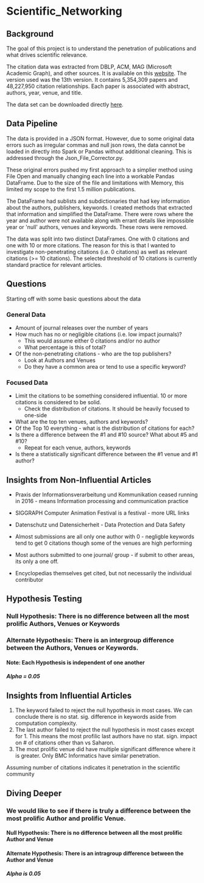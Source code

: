 # Scientific_Networking

## Background

The goal of this project is to understand the penetration of publications and what drives scientific relevance.

The citation data was extracted from DBLP, ACM, MAG (Microsoft Academic Graph), and other sources. It is available on this [website](https://www.aminer.org/citation). 
The version used was the 13th version. It contains 5,354,309 papers and 48,227,950 citation relationships. Each paper is associated with abstract, authors, year, venue, and title.

The data set can be downloaded directly [here](https://originalstatic.aminer.cn/misc/dblp.v13.7z).

## Data Pipeline

The data is provided in a JSON format. However, due to some original data errors such as irregular commas and null json rows, the data cannot be loaded in directly into Spark or Pandas without additional cleaning. This is addressed through the Json_File_Corrector.py.

These original errors pushed my first approach to a simplier method using File Open and manually changing each line into a workable Pandas DataFrame. Due to the size of the file and limitations with Memory, this limited my scope to the first 1.5 million publications. 

The DataFrame had sublists and subdictionaries that had key information about the authors, publishers, keywords. I created methods that extracted that information and simplified the DataFrame. There were rows where the year and author were not available along with errant details like impossible year or 'null' authors, venues and keywords. These rows were removed.

The data was split into two distinct DataFrames. One with 0 citations and one with 10 or more citations. The reason for this is that I wanted to investigate non-penetrating citations (i.e. 0 citations) as well as relevant citations (>= 10 citations). The selected threshold of 10 citations is currently standard practice for relevant articles.

## Questions

Starting off with some basic questions about the data

### General Data
* Amount of journal releases over the number of years
* How much has no or negligible citations (i.e. low impact journals)?
    * This would assume either 0 citations and/or no author
    * What percentage is this of total?
* Of the non-penetrating citations - who are the top publishers?
    * Look at Authors and Venues
    * Do they have a common area or tend to use a specific keyword?

###  Focused Data  
* Limit the citations to be something considered influential. 10 or more citations is considered to be solid.
    * Check the distribution of citations. It should be heavily focused to one-side
* What are the top ten venues, authors and keywords?
* Of the Top 10 everything - what is the distribution of citations for each?
* Is there a difference between the #1 and #10 source? What about #5 and #10?
    * Repeat for each venue, authors, keywords
* Is there a statistically significant difference between the #1 venue and #1 author?

## Insights from Non-Influential Articles

* Praxis der Informationsverarbeitung und Kommunikation ceased running in 2016 - means Information processing and communication practice
* SIGGRAPH Computer Animation Festival is a festival - more URL links
* Datenschutz und Datensicherheit - Data Protection and Data Safety

* Almost submissions are all only one author with 0 - negligble keywords tend to get 0 citations though some of the venues are high performing
* Most authors submitted to one journal/ group - if submit to other areas, its only a one off.
* Encyclopedias themselves get cited, but not necessarily the individual contributor

## Hypothesis Testing

### Null Hypothesis: There is no difference between all the most prolific Authors, Venues or Keywords

### Alternate Hypothesis: There is an intergroup difference between the Authors, Venues or Keywords. 

#### Note: Each Hypothesis is independent of one another

##### Alpha = 0.05

## Insights from Influential Articles

1. The keyword failed to reject the null hypothesis in most cases. We can conclude there is no stat. sig. difference in keywords aside from computation complexity.
2. The last author failed to reject the null hypothesis in most cases except for 1. This means the most profilic last authors have no stat. sign. impact on # of citations other than vs Saharon.
3. The most prolific venue did have multiple significant difference where it is greater. Only BMC Informatics have similar penetration.

Assuming number of citations indicates it penetration in the scientific community

## Diving Deeper

### We would like to see if there is truly a difference between the most prolific Author and prolific Venue.

#### Null Hypothesis: There is no difference between all the most prolific Author and Venue

#### Alternate Hypothesis: There is an intragroup difference between the Author and Venue
##### Alpha is 0.05

